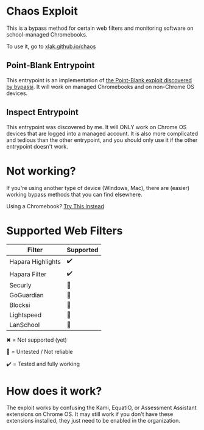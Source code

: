 # Chaos Exploit
This is a bypass method for certain web filters and monitoring software on school-managed Chromebooks.

To use it, go to [xlak.github.io/chaos](https://xlak.github.io/chaos)

## Point-Blank Entrypoint
This entrypoint is an implementation of [the Point-Blank exploit discovered by bypassi](https://blog.bypassi.com/_/point-blank/). It will work on managed Chromebooks and on non-Chrome OS devices.

## Inspect Entrypoint
This entrypoint was discovered by me. It will ONLY work on Chrome OS devices that are logged into a managed account.
It is also more complicated and tedious than the other entrypoint, and you should only use it if the other entrypoint doesn't work.

# Not working?
If you're using another type of device (Windows, Mac), there are (easier) working bypass methods that you can find elsewhere.

Using a Chromebook? [Try This Instead](https://github.com/xlak/alphabetic)

# Supported Web Filters

Filter | Supported
--- | ---
Hapara Highlights | ✔️
Hapara Filter | ✔️
Securly | 🧪
GoGuardian | 🧪
Blocksi | 🧪
Lightspeed | 🧪
LanSchool | 🧪

✖ = Not supported (yet)

🧪 = Untested / Not reliable

✔️ = Tested and fully working

# How does it work?
The exploit works by confusing the Kami, EquatIO, or Assessment Assistant extensions on Chrome OS.
It may still work if you don't have these extensions installed, they just need to be enabled in the organization.
